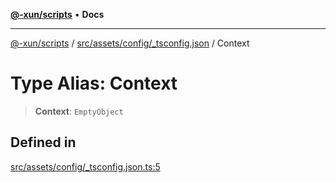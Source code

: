 [**@-xun/scripts**](../../../../../README.md) • **Docs**

***

[@-xun/scripts](../../../../../README.md) / [src/assets/config/\_tsconfig.json](../README.md) / Context

# Type Alias: Context

> **Context**: `EmptyObject`

## Defined in

[src/assets/config/\_tsconfig.json.ts:5](https://github.com/Xunnamius/xscripts/blob/89eebe76ad675b35907b3379b29bfde27fd5a5b8/src/assets/config/_tsconfig.json.ts#L5)
